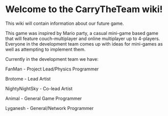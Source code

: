 # Welcome to the CarryTheTeam wiki!


This wiki will contain information about our future game.


This game was inspired by Mario party, a casual mini-game based game that will feature couch-multiplayer and online multiplayer up to 4-players. Everyone in the development team comes up with ideas for mini-games as well as attempting to implement them.


Currently in the development team we have:


FanMan - Project Lead/Physics Programmer

Brotome - Lead Artist

NightyNightSky - Co-lead Artist

Animal - General Game Programmer

Lyganesh - General/Network Programmer
